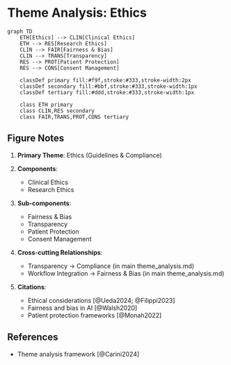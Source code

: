 # Theme Analysis: Ethics

```mermaid
graph TD
    ETH[Ethics] --> CLIN[Clinical Ethics]
    ETH --> RES[Research Ethics]
    CLIN --> FAIR[Fairness & Bias]
    CLIN --> TRANS[Transparency]
    RES --> PROT[Patient Protection]
    RES --> CONS[Consent Management]

    classDef primary fill:#f9f,stroke:#333,stroke-width:2px
    classDef secondary fill:#bbf,stroke:#333,stroke-width:1px
    classDef tertiary fill:#ddd,stroke:#333,stroke-width:1px
    
    class ETH primary
    class CLIN,RES secondary
    class FAIR,TRANS,PROT,CONS tertiary
```

## Figure Notes

1. **Primary Theme**: Ethics (Guidelines & Compliance)

2. **Components**:
   - Clinical Ethics
   - Research Ethics

3. **Sub-components**:
   - Fairness & Bias
   - Transparency
   - Patient Protection
   - Consent Management

4. **Cross-cutting Relationships**:
   - Transparency → Compliance (in main theme_analysis.md)
   - Workflow Integration → Fairness & Bias (in main theme_analysis.md)

5. **Citations**:
   - Ethical considerations [@Ueda2024; @Filippi2023]
   - Fairness and bias in AI [@Walsh2020]
   - Patient protection frameworks [@Monah2022]

## References
- Theme analysis framework [@Carini2024]